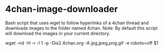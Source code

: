 # 4chan-image-downloader
Bash script that uses wget to follow hyperlinks of a 4chan thread and downloads images to the folder named 4chan.
Note: By default this script will download the images in your current directory.

wget -nd -H -r -l 1 -p -Dis2.4chan.org -A jpg,jpeg,png,gif -e robots=off $1
